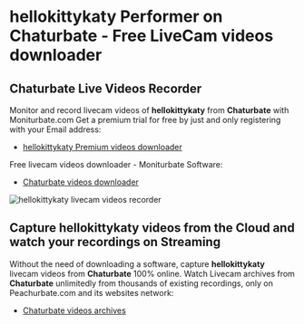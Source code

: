 # hellokittykaty Performer on Chaturbate - Free LiveCam videos downloader

## Chaturbate Live Videos Recorder

Monitor and record livecam videos of **hellokittykaty** from **Chaturbate** with Moniturbate.com
Get a premium trial for free by just and only registering with your Email address:
* [hellokittykaty Premium videos downloader](https://moniturbate.com/request-demo-licence-key.html)

Free livecam videos downloader - Moniturbate Software:
* [Chaturbate videos downloader](https://moniturbate.com/moniturbate-download-software.html)

![hellokittykaty livecam videos recorder](https://peachurnet.com/templates/moniturbate-software.png)


## Capture hellokittykaty videos from the Cloud and watch your recordings on Streaming

Without the need of downloading a software, capture **hellokittykaty** livecam videos from **Chaturbate** 100% online.
Watch Livecam archives from **Chaturbate** unlimitedly from thousands of existing recordings, only on Peachurbate.com and its websites network:
* [Chaturbate videos archives](https://peachurnet.com/)